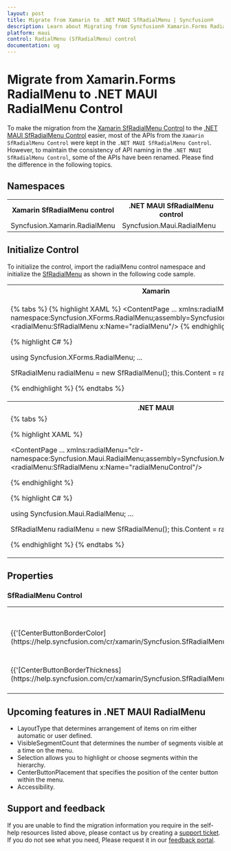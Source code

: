 ```yaml
---
layout: post
title: Migrate from Xamarin to .NET MAUI SfRadialMenu | Syncfusion®
description: Learn about Migrating from Syncfusion® Xamarin.Forms RadialMenu control to .NET MAUI RadialMenu control.
platform: maui
control: RadialMenu (SfRadialMenu) control
documentation: ug
---
```

 
# Migrate from Xamarin.Forms RadialMenu to .NET MAUI RadialMenu Control

To make the migration from the [Xamarin SfRadialMenu Control](https://www.syncfusion.com/xamarin-ui-controls/xamarin-radial-menu) to the [.NET MAUI SfRadialMenu Control](https://www.syncfusion.com/maui-controls/maui-radial-menu) easier, most of the APIs from the `Xamarin SfRadialMenu Control` were kept in the `.NET MAUI SfRadialMenu Control`. However, to maintain the consistency of API naming in the `.NET MAUI SfRadialMenu Control`, some of the APIs have been renamed. Please find the difference in the following topics.

## Namespaces

<table>
<tr>
<th>Xamarin SfRadialMenu control</th>
<th>.NET MAUI SfRadialMenu control</th></tr>
<tr>
<td>Syncfusion.Xamarin.RadialMenu</td>
<td>Syncfusion.Maui.RadialMenu</td></tr>
</table>

## Initialize Control

To initialize the control, import the radialMenu control namespace and initialize the [SfRadialMenu]() as shown in the following code sample.

<table>
<tr>
<th>Xamarin</th>
</tr>
<tr>
<td>

{% tabs %}
{% highlight XAML %}
<ContentPage 
...
xmlns:radialMenu="clr-namespace:Syncfusion.XForms.RadialMenu;assembly=Syncfusion.RadialMenu.XForms">
     <radialMenu:SfRadialMenu x:Name="radialMenu"/>
</ContentPage>
{% endhighlight %}

{% highlight C# %}

using Syncfusion.XForms.RadialMenu;
...

SfRadialMenu radialMenu = new SfRadialMenu();
this.Content = radialMenuControl;

{% endhighlight %}
{% endtabs %}
</td>
</tr>
<tr>
<th>.NET MAUI</th>
</tr>
<tr>
<td>
{% tabs %} 

{% highlight XAML %}

<ContentPage 
...
xmlns:radialMenu="clr-namespace:Syncfusion.Maui.RadialMenu;assembly=Syncfusion.Maui.RadialMenu">
    <radialMenu:SfRadialMenu x:Name="radialMenuControl"/>
</ContentPage>

{% endhighlight %}

{% highlight C# %}

using Syncfusion.Maui.RadialMenu;
…

SfRadialMenu radialMenu = new SfRadialMenu();
this.Content = radialMenu;

{% endhighlight %}
{% endtabs %}
</td>
</tr>
</table>

## Properties

### SfRadialMenu Control

<table> 
<tr>
<th>Xamarin SfRadialMenu control</th>
<th>.NET MAUI SfRadialMenu control</th>
<th>Description</th></tr>

<tr>
<td>{{'[CenterButtonBorderColor](https://help.syncfusion.com/cr/xamarin/Syncfusion.SfRadialMenu.XForms.SfRadialMenu.html#Syncfusion_SfRadialMenu_XForms_SfRadialMenu_CenterButtonBorderColor)'}}</td>
<td>{{'[CenterButtonStroke](https://help.syncfusion.com/cr/maui/Syncfusion.Maui.RadialMenu.SfRadialMenu.html#Syncfusion_Maui_RadialMenu_SfRadialMenu_CenterButtonStroke)'}}</td>
<td>Gets or sets a value of the stroke brush for the centerbuttonstroke in the SfRadialMenu.</td>
</tr>

<tr>
<td>{{'[CenterButtonBorderThickness](https://help.syncfusion.com/cr/xamarin/Syncfusion.SfRadialMenu.XForms.SfRadialMenu.html#Syncfusion_SfRadialMenu_XForms_SfRadialMenu_CenterButtonBorderThickness)'}}</td>
<td>{{'[CenterButtonStrokeThickness](https://help.syncfusion.com/cr/maui/Syncfusion.Maui.RadialMenu.SfRadialMenu.html#Syncfusion_Maui_RadialMenu_SfRadialMenu_CenterButtonStrokeThickness)'}}</td>
<td>Gets or sets a value of the the strokethickness for the centerbuttonstrokethickness in the SfRadialMenu.</td>
</tr>

</table> 

## Upcoming features in .NET MAUI RadialMenu

* LayoutType that determines arrangement of items on rim either automatic or user defined.
* VisibleSegmentCount that determines the number of segments visible at a time on the menu.
* Selection allows you to highlight or choose segments within the hierarchy.
* CenterButtonPlacement that specifies the position of the center button within the menu.
* Accessibility.

## Support and feedback

If you are unable to find the migration information you require in the self-help resources listed above, please contact us by creating a [support ticket](https://internalsupport.bolddesk.com/agent/tickets/create). If you do not see what you need, Please request it in our [feedback portal](https://www.syncfusion.com/feedback/maui).